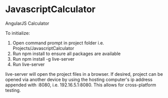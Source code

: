 # JavascriptCalculator
AngularJS Calculator

To initialize:

1. Open command prompt in project folder i.e. Projects/JavascriptCalculator
2. Run npm install to ensure all packages are available
3. Run npm install -g live-server
4. Run live-server

live-server will open the project files in a browser. If desired, project can be opened via another device by using the hosting computer's
ip address appended with :8080, i.e. 192.16.5.1:8080. This allows for cross-platform testing.
